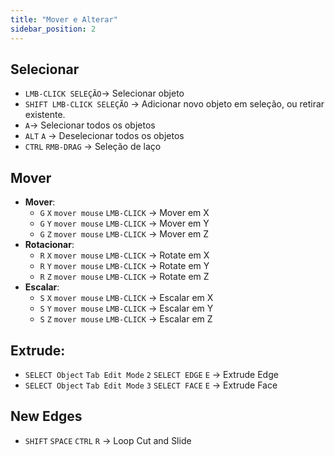 ```yaml
---
title: "Mover e Alterar"
sidebar_position: 2
---
```


## Selecionar
- `LMB-CLICK SELEÇÃO`-> Selecionar objeto
- `SHIFT LMB-CLICK SELEÇÃO` -> Adicionar novo objeto em seleção, ou retirar existente.
- `A`-> Selecionar todos os objetos
- `ALT` `A` -> Deselecionar todos os objetos
- `CTRL` `RMB-DRAG` -> Seleção de laço

##  Mover
- **Mover**:
    - `G` `X` `mover mouse` `LMB-CLICK` -> Mover em X
    - `G` `Y` `mover mouse` `LMB-CLICK` -> Mover em Y
    - `G` `Z` `mover mouse` `LMB-CLICK` -> Mover em Z
- **Rotacionar**:
    - `R` `X` `mover mouse` `LMB-CLICK` -> Rotate em X
    - `R` `Y` `mover mouse` `LMB-CLICK` -> Rotate em Y
    - `R` `Z` `mover mouse` `LMB-CLICK` -> Rotate em Z
- **Escalar**:
    - `S` `X` `mover mouse` `LMB-CLICK` -> Escalar em X
    - `S` `Y` `mover mouse` `LMB-CLICK` -> Escalar em Y
    - `S` `Z` `mover mouse` `LMB-CLICK` -> Escalar em Z

## Extrude:
- `SELECT Object` `Tab Edit Mode` `2` `SELECT EDGE` `E` -> Extrude Edge
- `SELECT Object` `Tab Edit Mode` `3` `SELECT FACE` `E` -> Extrude Face

## New Edges
- `SHIFT` `SPACE` `CTRL` `R` -> Loop Cut and Slide

